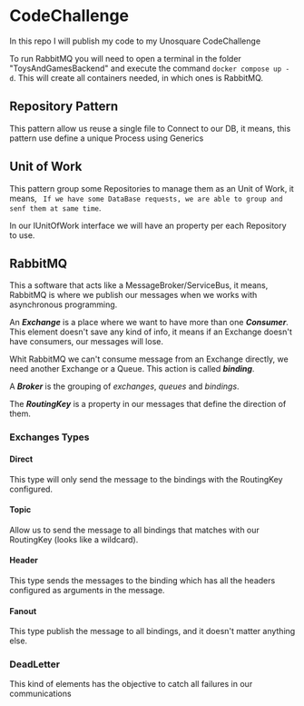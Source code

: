 # CodeChallenge
In this repo I will publish my code to my Unosquare CodeChallenge

To run RabbitMQ you will need to open a terminal in the folder "ToysAndGamesBackend" and execute the command ```docker compose up -d```. This will create all containers needed, in which ones is RabbitMQ.

## Repository Pattern
This pattern allow us reuse a single file to Connect to our DB, it means, this pattern use define a unique Process using Generics

## Unit of Work
This pattern group some Repositories to manage them as an Unit of Work, it means, ``` If we have some DataBase requests, we are able to group and senf them at same time```.

In our IUnitOfWork interface we will have an property per each Repository to use.

## RabbitMQ 
This a software that acts like a MessageBroker/ServiceBus, it means, RabbitMQ is where we publish our messages when we works with asynchronous programming.

An ***Exchange*** is a place where we want to have more than one ***Consumer***. This element doesn't save any kind of info, it means if an Exchange doesn't have consumers, our messages will lose.

Whit RabbitMQ we can't consume message from an Exchange directly, we need another Exchange or a Queue. This action is called ***binding***.

A ***Broker*** is the grouping of *exchanges*, *queues* and *bindings*.

The ***RoutingKey*** is a property in our messages that define the direction of them. 

### Exchanges Types
#### Direct
This type will only send the message to the bindings with the RoutingKey configured.
#### Topic
Allow us to send the message to all bindings that matches with our RoutingKey (looks like a wildcard).

#### Header
This type sends the messages to the binding which has all the headers configured as arguments in the message.

#### Fanout
This type publish the message to all bindings, and it doesn't matter anything else.

### DeadLetter
This kind of elements has the objective to catch all failures in our communications

